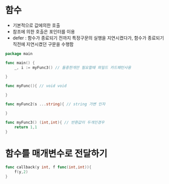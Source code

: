 # 함수

- 기본적으로 값에의한 호출
- 참조에 의한 호출은 포인터를 이용
- defer : 함수가 종료되기 전까지 특정구문의 실행을 지연시켰다가, 함수가 종료되기 직전에 지연시켰던 구문을 수행함


```go
package main

func main() {
	_, i := myFunc3() // 둘중한개만 필요할때 와일드 카드패턴사용
	
}

func myFunc(){ // void void

}

func myFunc2(s ...string){ // string 가변 인자

}

func myFunc3() (int,int){ // 반환값이 두개인경우 
	return 1,1
}
```

# 함수를 매개변수로 전달하기

```go
func callback(y int, f func(int,int)){
	f(y,2)
}
```


